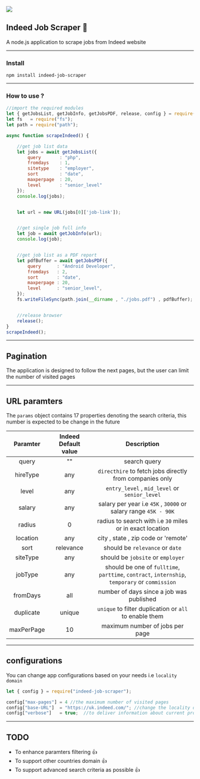 <img src="https://user-images.githubusercontent.com/54498156/143885256-bac41d82-c095-499e-898e-320753c5f667.png">

## Indeed Job Scraper :flashlight:
A node.js application to scrape jobs from Indeed website

------

### Install
`npm install indeed-job-scraper`

------

### How to use ?
```javascript
//import the required modules
let { getJobsList, getJobInfo, getJobsPDF, release, config } = require("indeed-job-scraper");
let fs   = require("fs");
let path = require("path");

async function scrapeIndeed() {

	//get job list data
	let jobs = await getJobsList({
		query 		: "php",
		fromdays 	: 1,
		sitetype	: "employer",
		sort     	: "date",
		maxperpage 	: 20,
		level      	: "senior_level"
	});
	console.log(jobs);


	let url = new URL(jobs[0]['job-link']);


	//get single job full info 
	let job = await getJobInfo(url);
	console.log(job);


	//get job list as a PDF report
	let pdfBuffer = await getJobsPDF({
		query      : "Android Developer",
		fromdays   : 2,
		sort       : "date",
		maxperpage : 20,
		level      : "senior_level",
	});
	fs.writeFileSync(path.join(__dirname , "./jobs.pdf") , pdfBuffer);


	//release browser
	release();
}
scrapeIndeed();

```
------
## Pagination
The application is designed to follow the next pages, but the user can limit the number of visited pages

------
## URL paramters
The `params` object contains 17 properties denoting the search criteria, this number is expected to be change in the future

| Paramter    | Indeed Default value  | Description                                                                                    |
|:-----------:|:---------------------:|:----------------------------------------------------------------------------------------------:| 
| query       |       ""              | search query      |
| hireType    |       any             | `directhire` to fetch jobs directly from companies only                                        |
| level       |       any             | `entry_level` , `mid_level` or `senior_level`                                                  |
| salary      |       any             | salary per year i.e `45K` , `30000` or salary range `45K - 90K`                                |
| radius      |       0               | radius to search with i.e `30` miles or in exact location                                      |
| location    |       any             | city , state , zip code or 'remote'                                                            |
| sort        |       relevance       | should be `relevance` or `date`                                                                |
| siteType    |       any             | should be `jobsite` or `employer`                                                              |
| jobType     |       any             | should be one of `fulltime`, `parttime`, `contract`, `internship`, `temporary` or `commission` |
| fromDays    |       all             | number of days since a job was published                                                       |
| duplicate   |       unique          | `unique` to filter duplication or `all` to enable them                                         |
| maxPerPage  |       10              | maximum number of jobs per page                                                                |                                                              

------
## configurations
You can change app configurations based on your needs i.e `locality domain` 

```javascript
let { config } = require("indeed-job-scraper");

config["max-pages"] = 4 //the maximum number of visited pages
config["base-URL"]  = "https://uk.indeed.com/"; //change the locality domain to restrict the search results to your country
config["verbose"]   = true;  //to deliver information about current processing
```

------
## TODO
- To enhance paramters filtering :thumbsup:
- To support other countries domain :thumbsup:
- To support advanced search criteria as possible :thumbsup:

